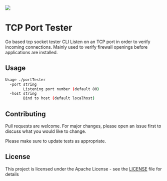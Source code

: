 <img src="https://github.com/elsgaard/portTester/actions/workflows/main.yml/badge.svg"/> 

# TCP Port Tester

Go based tcp socket tester CLI
Listen on an TCP port in order to verify incoming connections. Mainly used to verify firewall openings before applications are installed.

## Usage

```bash
Usage ./portTester
  -port string
        Listening port number (default 80)
  -host string
        Bind to host (default localhost)
```

## Contributing

Pull requests are welcome. For major changes, please open an issue first to discuss what you would like to change.

Please make sure to update tests as appropriate.

## License

This project is licensed under the Apache License - see the [LICENSE](./LICENSE) file for details
